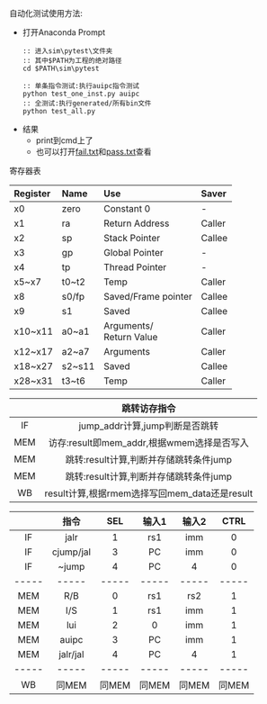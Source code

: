 自动化测试使用方法:
- 打开Anaconda Prompt
  ```
  :: 进入sim\pytest\文件夹
  :: 其中$PATH为工程的绝对路径
  cd $PATH\sim\pytest

  :: 单条指令测试:执行auipc指令测试
  python test_one_inst.py auipc
  :: 全测试:执行generated/所有bin文件
  python test_all.py
  ```
- 结果
  - print到cmd上了
  - 也可以打开[fail.txt](sim/output/fail.txt)和[pass.txt](sim/output/pass.txt)查看

寄存器表

| Register | Name   | Use                          | Saver  |
| :------- | :----- | :--------------------------- | :----- |
| x0       | zero   | Constant 0                   | -      |
| x1       | ra     | Return Address               | Caller |
| x2       | sp     | Stack Pointer                | Callee |
| x3       | gp     | Global Pointer               | -      |
| x4       | tp     | Thread Pointer               | -      |
| x5~x7    | t0~t2  | Temp                         | Caller |
| x8       | s0/fp  | Saved/Frame pointer          | Callee |
| x9       | s1     | Saved                        | Callee |
| x10~x11  | a0~a1  | Arguments/ <br> Return Value | Caller |
| x12~x17  | a2~a7  | Arguments                    | Caller |
| x18~x27  | s2~s11 | Saved                        | Callee |
| x28~x31  | t3~t6  | Temp                         | Caller |

<!-- |          |   冲刷   |                 暂停                 | -->
<!-- | :------: | :------: | :----------------------------------: | -->
<!-- |   条件   | 出现跳转 | $出现严重数据冒险\\访存接收busy信号$ | -->
<!-- | 控制信号 |   无效   |                 无效                 | -->
<!-- | 数据信号 |   无效   |                 保持                 | -->

<!-- |       |               [1]               |          [0]           | -->
<!-- | :---: | :-----------------------------: | :--------------------: | -->
<!-- | hold  |    全部pipe_dff停滞,对应busy    | 仅pc,IF_ID停滞,对应nop | -->
<!-- | flush | IF_ID,ID_EX,EX_MEM冲刷,对应jump |   ID_EX冲刷,对应nop    | -->


|       |                 跳转访存指令                  |
| :---: | :-------------------------------------------: |
|  IF   |        jump_addr计算,jump判断是否跳转         |
|  MEM  |  访存:result即mem_addr,根据wmem选择是否写入   |
|  MEM  |    跳转:result计算,判断并存储跳转条件jump     |
|  MEM  |    跳转:result计算,判断并存储跳转条件jump     |
|  WB   | result计算,根据rmem选择写回mem_data还是result |
                
|       |   指令    |  SEL  | 输入1 | 输入2 | CTRL  |
| :---: | :-------: | :---: | :---: | :---: | :---: |
|  IF   |   jalr    |   1   |  rs1  |  imm  |   0   |
|  IF   | cjump/jal |   3   |  PC   |  imm  |   0   |
|  IF   |   ~jump   |   4   |  PC   |   4   |   0   |
| ----- |   -----   | ----- | ----- | ----- | ----- |
|  MEM  |    R/B    |   0   |  rs1  |  rs2  |   1   |
|  MEM  |    I/S    |   1   |  rs1  |  imm  |   1   |
|  MEM  |    lui    |   2   |   0   |  imm  |   1   |
|  MEM  |   auipc   |   3   |  PC   |  imm  |   1   |
|  MEM  | jalr/jal  |   4   |  PC   |   4   |   1   |
| ----- |   -----   | ----- | ----- | ----- | ----- |
|  WB   |   同MEM   | 同MEM | 同MEM | 同MEM | 同MEM |
